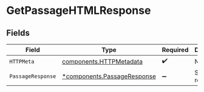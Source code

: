# GetPassageHTMLResponse


## Fields

| Field                                                                     | Type                                                                      | Required                                                                  | Description                                                               |
| ------------------------------------------------------------------------- | ------------------------------------------------------------------------- | ------------------------------------------------------------------------- | ------------------------------------------------------------------------- |
| `HTTPMeta`                                                                | [components.HTTPMetadata](../../models/components/httpmetadata.md)        | :heavy_check_mark:                                                        | N/A                                                                       |
| `PassageResponse`                                                         | [*components.PassageResponse](../../models/components/passageresponse.md) | :heavy_minus_sign:                                                        | Successful response                                                       |